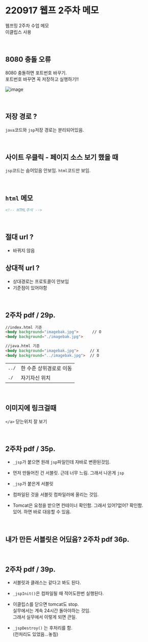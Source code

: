 # 220917 웹프 2주차 메모
웹프밍 2주차 수업 메모  
이클립스 사용

<br>

## 8080 충돌 오류
8080 충돌하면 포트번호 바꾸기.    
포트번호 바꾸면 꼭 저장하고 실행하기!!  

![image](https://user-images.githubusercontent.com/40843278/190861396-a77dc239-d912-4777-866c-0cec6e5fd4e4.png)


<br>

## 저장 경로 ?
`java`코드와 `jsp`저장 경로는 분리되어있음.

<br>

## 사이트 우클릭 - 페이지 소스 보기 했을 때
`jsp`코드는 숨어있음 안보임. `html`코드만 보임.

<br>

## `html` 메모

```html
<!-- HTML주석 -->
```

<br>

## 절대 url ?
* 바뀌지 않음

 

## 상대적 url ?

* 상대경로는 프로토콜이 안보임
* 기준점이 있어야함

<br>

## 2주차 pdf / 29p.
```html
//index.html 기준
<body background="imagebak.jpg">      // O 
<body background="./imagebak.jpg">  

//java.html 기준
<body background="imagebak.jpg">     // X 
<body background="../imagebak.jpg">  // O 
```

|     |                        |
|-----|------------------------|
|`../`| 한 수준 상위경로로 이동  |
|`./`| 자기자신 위치           |


<br>

## 이미지에 링크걸때  
`</a>` 닫는위치 잘 보기

<br>

## 2주차 pdf / 35p.
* `_jsp`가 붙으면 원래 `jsp`파일인데 자바로 변환된것임.  

* 먼저 만들어진 건 서블릿. 근데 너무 느림. 그래서 나온게 `jsp`  
* `_jsp`가 붙은게 서블릿  

* 컴파일된 것을 서블릿 컴파일러에 올리는 것임.    

* Tomcat은 요청을 받으면 컨테이너 확인함. 그래서 있어?없어? 확인함.  
    있어. 하면 바로 대응할 수 있음.

 <br>

## 내가 만든 서블릿은 어딨음? 2주차 pdf 36p.

<br>

## 2주차 pdf / 39p.

* 서블릿과 클래스는 같다고 봐도 된다.  

* `_jspInit()`은 컴파일될 때 적어도한번 실행된다.  

* 이클립스를 닫으면 tomcat도 stop.  
    실무에서는 계속 24시간 돌아야하는 것임.  
    그래서 실무에서 이렇게 되면 큰일.    

* `_jspDestroy()` 는 후처리를 함.  
    (전처리도 있었음...놓침)  

<br>